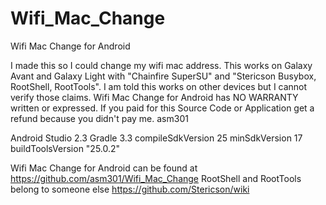 # Wifi_Mac_Change
Wifi Mac Change for Android

I made this so I could change my wifi mac address.
This works on Galaxy Avant and Galaxy Light with "Chainfire SuperSU" and "Stericson Busybox, RootShell, RootTools".
I am told this works on other devices but I cannot verify those claims.
Wifi Mac Change for Android has NO WARRANTY written or expressed.
If you paid for this Source Code or Application get a refund because you didn't pay me.
asm301

Android Studio 2.3
Gradle 3.3
compileSdkVersion 25
minSdkVersion 17
buildToolsVersion "25.0.2"


Wifi Mac Change for Android can be found at https://github.com/asm301/Wifi_Mac_Change
RootShell and RootTools belong to someone else https://github.com/Stericson/wiki
